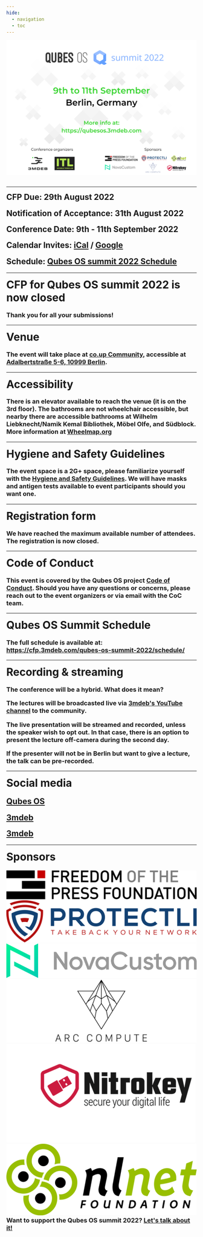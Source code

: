 ```yaml
---
hide:
  - navigation
  - toc
---
```


<link rel="stylesheet" href="https://cdnjs.cloudflare.com/ajax/libs/font-awesome/4.7.0/css/font-awesome.min.css">

<p align="center" style="margin-bottom: 0px !important;">
  <img width="800" src="../images/QubesOS_2022.png" alt="Qubes minisummit 2022 poster" align="center">
  </p>
<br>

---

<h2 align="left" style="margin-top: 0px;">
  <b>CFP Due:</b> 29th August 2022
</h2>
<h2 align="left" style="margin-top: 0px;">
  <b>Notification of Acceptance:</b> 31th August 2022
</h2>
<h2 align="left" style="margin-top: 0px;">
  <b>Conference Date:</b> 9th - 11th September 2022
</h2>

<h2 align="left" style="margin-top: 0px;">
  <b>Calendar Invites:</b>
  <a href="static/qubes-summit-2022.ics">iCal</a> /
  <a href="https://calendar.google.com/event?action=TEMPLATE&tmeid=MXRiN3U0MmplbzdkM2lwamdiYzc4Zm84b2UgZXZlbnRzQDNtZGViLmNvbQ&tmsrc=events%403mdeb.com" target="_blank">Google</a>
</h2>
<h2 align="left" style="margin-top: 0px;">
  <b>Schedule:</b>
  <a href="https://cfp.3mdeb.com/qubes-os-summit-2022/schedule/#" target="_blank">Qubes OS summit 2022 Schedule</a>
</h2>

---

<h1 align="left" style="margin-top: 0px;">
CFP for Qubes OS summit 2022 is now closed
</h1>

<h3 align="left" style="margin-top: 0px;">
Thank you for all your submissions!
</h3>

---

<h1 align="left" style="margin-top: 0px;">
Venue
</h1>

<h3 align="left" style="margin-top: 0px;">
The event will take place at <a href="https://co-up.de/about/" target="_blank">co.up Community</a>, accessible at <a href="https://www.openstreetmap.org/?mlat=52.5003&mlon=13.4198#map=16/52.5003/13.4198" target="_blank">Adalbertstraße 5-6, 10999 Berlin</a>.
</h3>
 
---

<h1 align="left" style="margin-top: 0px;">
Accessibility
</h1>

<h3 align="left" style="margin-top: 0px;">
There is an elevator available to reach the venue (it is on the 3rd floor). The bathrooms are not wheelchair accessible, but nearby there are accessible bathrooms at Wilhelm Liebknecht/Namik Kemal Bibliothek, Möbel Olfe, and Südblock. More information at <a href="https://www.wheelmaps.org" target="_blank">Wheelmap.org</a>
</h3>

---

<h1 align="left" style="margin-top: 0px;">
Hygiene and Safety Guidelines
</h1>

<h3 align="left" style="margin-top: 0px;">

The event space is a 2G+ space, please familiarize yourself with the <a
href="https://co-up.de/hygiene-safety-guidelines/" target="_blank">Hygiene and
Safety Guidelines</a>. We will have masks and antigen tests available to event
participants should you want one.</h3>

---

<h1 align="left" style="margin-top: 0px;">
Registration form
</h1>

<h3 align="left" style="margin-top: 0px;">
We have reached the maximum available number of attendees. The registration is now closed.
</h3>


---
<h1 align="left" style="margin-top: 0px;">
Code of Conduct
</h1>

<h3 align="left" style="margin-top: 0px;">
This event is covered by the Qubes OS project
<a href="https://www.qubes-os.org/code-of-conduct/" target="_blank">Code of Conduct</a>. Should you have any questions or concerns, please reach out to the event organizers or via email with the CoC team.
</h3>


---
  
<h1 align="left" style="margin-top: 0px;">
Qubes OS Summit Schedule
</h1>

<h3 align="left" style="margin-top: 0px;">
The full schedule is available at: <a href="https://cfp.3mdeb.com/qubes-os-summit-2022/schedule/" target="_blank">https://cfp.3mdeb.com/qubes-os-summit-2022/schedule/</a>
</h3>

 
---

<h1 align="left" style="margin-top: 0px;">
Recording & streaming
</h1>

<h3 align="left" style="margin-top: 0px;">
  
The conference will be a hybrid. What does it mean?

The lectures will be broadcasted live via <a href="https://www.youtube.com/channel/UC_djHbyjuJvhVjfT18nyqmQ" target="_blank">3mdeb's YouTube channel</a> to the community.

The live presentation will be streamed and recorded, unless the speaker wish to opt out.
In that case, there is an option to present the lecture off-camera during the second day. 

If the presenter will not be in Berlin but want to give a lecture, the talk can be pre-recorded.
</h3>

 
---
<h1 align="Left" style="margin-top: 0px;">
Social media
</h1>

<h2 align="Left" style="margin-top: 0px;">
  <a href="https://twitter.com/QubesOS" class="fa fa-twitter" target="_blank"></a>
  <a href="https://twitter.com/QubesOS" target="_blank"> Qubes OS </a>
</h2>
<h2 align="Left" style="margin-top: 0px;">
  <a href="https://twitter.com/3mdeb_com" class="fa fa-twitter" target="_blank"></a>
  <a href="https://twitter.com/3mdeb_com" target="_blank"> 3mdeb </a>
</h2>
<h2 align="Left" style="margin-top: 0px;">
  <a href="https://www.reddit.com/user/3mdeb/" class="fa fa-reddit" target="_blank"></a>
  <a href="https://www.reddit.com/user/3mdeb/" target="_blank"> 3mdeb </a>
</h2>

---

<h1 align="Left" style="margin-top: 0px;">
Sponsors
</h1>
<div class="logo1">
  <img src="images/1200px-Freedom_of_the_Press_Foundation_logo.svg.png">
</div>
<div class="row">
  <div class="column">
    <img src="images/Protectli-Logo.png">
  </div>
  <div class="column">
    <img src="images/Transparent-PNG-logo-wordmark-1.png">
  </div>
</div>
<div class="row">
  <div class="column">
    <img src="images/arc-compute-logo.png">
  </div>
  <div class="column">
    <img src="images/nitrokey-logo.png">
  </div>
    <div class="column">
    <img src="images/nlnet-logo.png">
  </div>
</div>

<h3 align="left" style="margin-top: 0px;">
Want to support the Qubes OS summit 2022?
  <a href="https://calendly.com/3mdeb/" target="_blank">Let's talk about it!</a>
</h3>
